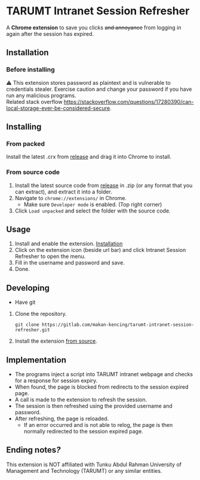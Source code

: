 TARUMT Intranet Session Refresher
=================================

A **Chrome extension** to save you clicks ~~and annoyance~~ from logging in again after the session has expired.

Installation
------------

### Before installing

⚠️ This extension stores password as plaintext and is vulnerable to credentials stealer. Exercise caution and change your password if you have run any malicious programs. \
Related stack overflow https://stackoverflow.com/questions/17280390/can-local-storage-ever-be-considered-secure.

## Installing

### From packed

Install the latest .crx from [release](https://gitlab.com/makan-kencing/tarumt-intranet-session-refresher/-/releases) and drag it into Chrome to install.

### From source code

1. Install the latest source code from [release](https://gitlab.com/makan-kencing/tarumt-intranet-session-refresher/-/releases) in .zip (or any format that you can extract), and extract it into a folder.
2. Navigate to `chrome://extensions/` in Chrome.
   - Make sure `Developer mode` is enabled. (Top right corner)
3. Click `Load unpacked` and select the folder with the source code.

Usage
-----

1. Install and enable the extension. [Installation](#installation)
2. Click on the extension icon (beside url bar) and click Intranet Session Refresher to open the menu.
3. Fill in the username and password and save.
4. Done.

Developing
----------

- Have git

1. Clone the repository.
   ```shell
   git clone https://gitlab.com/makan-kencing/tarumt-intranet-session-refresher.git
   ```
2. Install the extension [from source](#from-source-code).

Implementation
--------------

- The programs inject a script into TARUMT intranet webpage and checks for a response for session expiry.
- When found, the page is blocked from redirects to the session expired page.
- A call is made to the extension to refresh the session.
- The session is then refreshed using the provided username and password.
- After refreshing, the page is reloaded.
  - If an error occurred and is not able to relog, the page is then normally redirected to the session expired page.

Ending notes<i>?</i>
--------------------

This extension is NOT affiliated with Tunku Abdul Rahman University of Management and Technology (TARUMT) or any similar entities.